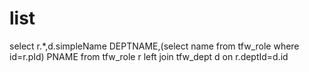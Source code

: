 list
===
select r.*,d.simpleName DEPTNAME,(select name from tfw_role where id=r.pId) PNAME from tfw_role r left join tfw_dept d on r.deptId=d.id